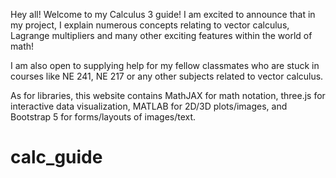 Hey all! Welcome to my Calculus 3 guide! I am excited to announce that in my project,
I explain numerous concepts relating to vector calculus, Lagrange multipliers 
and many other exciting features within the world of math!

I am also open to supplying help for my fellow classmates who are stuck in courses 
like NE 241, NE 217 or any other subjects related to vector calculus.

As for libraries, this website contains MathJAX for math notation, three.js 
for interactive data visualization, MATLAB for 2D/3D plots/images, and Bootstrap 5 for forms/layouts of images/text.

# calc_guide
